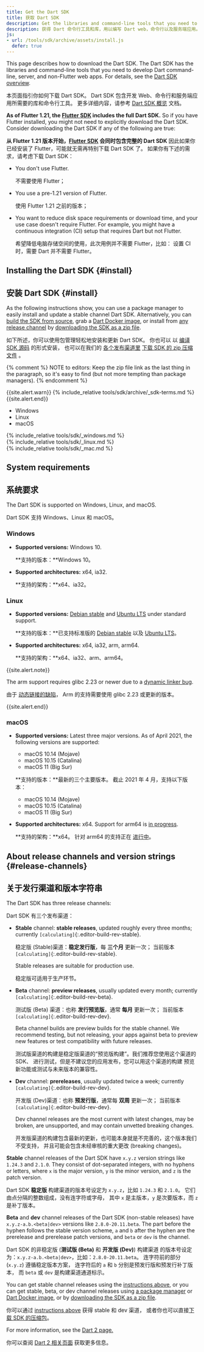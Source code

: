 ```yaml
---
title: Get the Dart SDK
title: 获取 Dart SDK
description: Get the libraries and command-line tools that you need to develop Dart web, command-line, and server apps.
description: 获得 Dart 命令行工具和库，用以编写 Dart web，命令行以及服务端应用。
js:
- url: /tools/sdk/archive/assets/install.js
  defer: true
---
```


This page describes how to download the Dart SDK.
The Dart SDK has the libraries and command-line tools that you need to develop
Dart command-line, server, and non-Flutter web apps.
For details, see the [Dart SDK overview](/tools/sdk).

本页面指引你如何下载 Dart SDK。
Dart SDK 包含开发 Web、命令行和服务端应用所需要的库和命令行工具。
更多详细内容，请参考 [Dart SDK 概览](/tools/sdk) 文档。

**As of Flutter 1.21, the [Flutter SDK][flutter] includes the full Dart SDK.**
So if you have Flutter installed,
you might not need to explicitly download the Dart SDK.
Consider downloading the Dart SDK if
any of the following are true:

**从 Flutter 1.21 版本开始，[Flutter SDK][flutter] 会同时包含完整的 Dart SDK**
因此如果你已经安装了 Flutter，可能就无需再特别下载 Dart SDK 了。
如果你有下述的需求，请考虑下载 Dart SDK：

* You don't use Flutter.

  不需要使用 Flutter；
  
* You use a pre-1.21 version of Flutter.

  使用 Flutter 1.21 之前的版本；
  
* You want to reduce disk space requirements or download time,
  and your use case doesn't require Flutter.
  For example, you might have a continuous integration (CI)
  setup that requires Dart but not Flutter.

  希望降低电脑存储空间的使用，此次用例并不需要 Flutter，比如：
  设置 CI 时，需要 Dart 并不需要 Flutter。

## Installing the Dart SDK {#install}

## 安装 Dart SDK {#install}

As the following instructions show,
you can use a package manager
to easily install and update a stable channel Dart SDK.
Alternatively, you can
[build the SDK from source][],
grab a [Dart Docker image][], or
install from [any release channel](#release-channels) by
[downloading the SDK as a zip file][].

如下所述，你可以使用包管理轻松地安装和更新 Dart SDK。
你也可以 以 [编译 SDK 源码][build the SDK from source] 的形式安装，
也可以在我们的 [各个发布渠道里](#release-channels) 
[下载 SDK 的 zip 压缩文件][downloading the SDK as a zip file] 。

{% comment %}
NOTE to editors: Keep the zip file link as the last thing in the paragraph,
so it's easy to find (but not more tempting than package managers).
{% endcomment %}

{{site.alert.warn}}
  {% include_relative tools/sdk/archive/_sdk-terms.md %}
{{site.alert.end}}

<ul class="tabs__top-bar">
  <li class="tab-link current" data-tab="tab-sdk-install-windows">Windows</li>
  <li class="tab-link" data-tab="tab-sdk-install-linux">Linux</li>
  <li class="tab-link" data-tab="tab-sdk-install-mac">macOS</li>
</ul>
<div id="tab-sdk-install-windows" class="tabs__content current" markdown="1">
{% include_relative tools/sdk/_windows.md %}
</div>
<div id="tab-sdk-install-linux" class="tabs__content" markdown="1">
{% include_relative tools/sdk/_linux.md %}
</div>
<div id="tab-sdk-install-mac" class="tabs__content" markdown="1">
{% include_relative tools/sdk/_mac.md %}
</div>

## System requirements

## 系统要求

The Dart SDK is supported on Windows, Linux, and macOS.

Dart SDK 支持 Windows、Linux 和 macOS。

### Windows

* **Supported versions:** Windows 10.

  **支持的版本：**Windows 10。

* **Supported architectures:** x64, ia32.

  **支持的架构：**x64、ia32。

### Linux

* **Supported versions:** [Debian stable][] and [Ubuntu LTS][] under standard support.

  **支持的版本：**已支持标准版的 [Debian stable][] 以及 [Ubuntu LTS][]。

* **Supported architectures:** x64, ia32, arm, arm64.

  **支持的架构：**x64、ia32、arm、arm64。

{{site.alert.note}}

  The arm support requires glibc 2.23 or newer due to a
  [dynamic linker bug](https://sourceware.org/bugzilla/show_bug.cgi?id=14341).

  由于 [动态链接的缺陷](https://sourceware.org/bugzilla/show_bug.cgi?id=14341)，
  Arm 的支持需要使用 glibc 2.23 或更新的版本。

{{site.alert.end}}

### macOS

* **Supported versions:** Latest three major versions.
  As of April 2021, the following versions are supported:
  - macOS 10.14 (Mojave)
  - macOS 10.15 (Catalina)
  - macOS 11 (Big Sur)

  **支持的版本：**最新的三个主要版本。
  截止 2021 年 4 月，支持以下版本：
  - macOS 10.14 (Mojave)
  - macOS 10.15 (Catalina)
  - macOS 11 (Big Sur)

* **Supported architectures:** x64.
  Support for arm64 is [in progress](https://github.com/dart-lang/sdk/issues/42773).

  **支持的架构：**x64。
  针对 arm64 的支持正在
  [进行中](https://github.com/dart-lang/sdk/issues/42773)。

## About release channels and version strings {#release-channels}

## 关于发行渠道和版本字符串

The Dart SDK has three release channels:

Dart SDK 有三个发布渠道：

* **Stable** channel: **stable releases**, updated roughly every three months;
  currently `[calculating]`{:.editor-build-rev-stable}.

  稳定版 (Stable)渠道：**稳定发行版**，每 **三个月** 更新一次；
  当前版本 `[calculating]`{:.editor-build-rev-stable}.
  
  Stable releases are suitable for production use.
  
  稳定版可适用于生产环节。
  
* **Beta** channel: **preview releases**, usually updated every month;
  currently `[calculating]`{:.editor-build-rev-beta}.

  测试版 (Beta) 渠道：也称 **发行预览版**，通常 **每月** 更新一次；
  当前版本 `[calculating]`{:.editor-build-rev-dev}.
  
  Beta channel builds are preview builds for the stable channel. We recommend
  testing, but not releasing, your apps against beta to preview new features or
  test compatibility with future releases.
  
  测试版渠道的构建是稳定版渠道的“预览版构建”。我们推荐您使用这个渠道的 SDK、
  进行测试，但是不建议您的应用发布，您可以用这个渠道的构建
  预览新功能或测试与未来版本的兼容性。
  
* **Dev** channel: **prereleases**, usually updated twice a week;
  currently `[calculating]`{:.editor-build-rev-dev}.

  开发版 (Dev)渠道：也称 **预发行版**，通常每 **双周** 更新一次；
  当前版本 `[calculating]`{:.editor-build-rev-dev}.
  
  Dev channel releases are the most current with latest changes, may be broken,
  are unsupported, and may contain unvetted breaking changes.
  
  开发版渠道的构建包含最新的更新，也可能本身就是不完善的，这个版本我们不受支持，
  并且可能会包含未经审核的重大更改 (breaking changes)。

**Stable** channel releases of the Dart SDK have `x.y.z` version strings like
`1.24.3` and `2.1.0`. They consist of dot-separated integers, with no hyphens or
letters, where `x` is the major version, `y` is the minor version, and `z` is
the patch version.

Dart SDK **稳定版** 构建渠道的版本号设定为 `x.y.z`，比如 `1.24.3` 和 `2.1.0`。
它们由点分隔的整数组成，没有连字符或字母，
其中 `x` 是主版本，`y` 是次要版本，而 `z` 是补丁版本。

**Beta** and **dev** channel releases of the Dart SDK (non-stable releases) have
`x.y.z-a.b.<beta|dev>` versions like `2.8.0-20.11.beta`. The part before the
hyphen follows the stable version scheme, `a` and `b` after the hyphen are the
prerelease and prerelease patch versions, and `beta` or `dev` is the channel.

Dart SDK 的非稳定版 (**测试版 (Beta)** 和 **开发版 (Dev)**) 构建渠道
的版本号设定为：`x.y.z-a.b.<beta|dev>`，比如：`2.8.0-20.11.beta`。
连字符前的部分 (`x.y.z`) 遵循稳定版本方案，
连字符后的 `a` 和 `b` 分别是预发行版和预发行补丁版本，
而 `beta` 或 `dev` 是构建渠道通道标示。

You can get stable channel releases using
the [instructions above](#install), or you can
get stable, beta, or dev channel releases
using [a package manager][] or [Dart Docker image][], or
by [downloading the SDK as a zip file][].

你可以通过 [instructions above](#install) 获得 stable 和 dev 渠道，
或者你也可以直接[下载 SDK 的压缩包](/tools/sdk/archive)。

For more information, see the [Dart 2 page.][Dart 2]

你可以查阅 [Dart 2 相关页面][Dart 2] 获取更多信息。

[SDK constraints]: /tools/pub/pubspec#sdk-constraints
[Dart 2]: /dart-2
[build the SDK from source]: https://github.com/dart-lang/sdk/wiki/Building
[Dart libraries]: /guides/libraries/library-tour
[Dart Docker image]: https://hub.docker.com/_/dart
[downloading the SDK as a zip file]: /tools/sdk/archive
[Debian stable]: https://www.debian.org/releases
[Ubuntu LTS]: https://wiki.ubuntu.com/Releases
[flutter]: https://flutter.dev/docs/get-started/install
[site SDK version]: {{site.dart_api}}/{{site.data.pkg-vers.SDK.channel}}/{{site.data.pkg-vers.SDK.vers}}/index.html
[a package manager]: https://github.com/dart-lang/sdk/wiki/Installing-beta-and-dev-releases-with-brew,-choco,-and-apt-get
